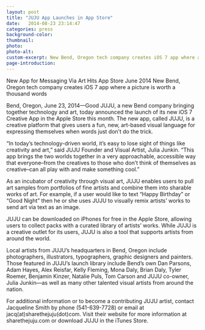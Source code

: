 ```yaml
---
layout: post
title: "JUJU App Launches in App Store"
date:   2014-08-23 23:14:47
categories: press
background-color: 
thumbnail: 
photo: 
photo-alt: 
custom-excerpt: New Bend, Oregon tech company creates iOS 7 app where a picture is worth a thousand words
page-introduction: 
---
```

New App for Messaging Via Art Hits App Store June 2014
New Bend, Oregon tech company creates iOS 7 app where a picture is worth a thousand words

Bend, Oregon, June 23, 2014—Good JUJU, a new Bend company bringing together technology and art, today announced the launch of its new iOS 7 Creative App in the Apple Store this month. The new app, called JUJU, is a creative platform that gives users a fun, new, art-based visual language for expressing themselves when words just don’t do the trick.

“In today’s technology-driven world, it’s easy to lose sight of things like creativity and art,” said JUJU Founder and Visual Artist, Julia Junkin. “This app brings the two worlds together in a very approachable, accessible way that everyone–from the creatives to those who don’t think of themselves as creative–can all play with and make something cool.”

As an incubator of creativity through visual art, JUJU enables users to pull art samples from portfolios of fine artists and combine them into sharable works of art. For example, if a user would like to text “Happy Birthday” or “Good Night” then he or she uses JUJU to visually remix artists’ works to send art via text as an image.

JUJU can be downloaded on iPhones for free in the Apple Store, allowing users to collect packs with a curated library of artists’ works. While JUJU is a creative outlet for its users, JUJU is also a tool that supports artists from around the world.

Local artists from JUJU’s headquarters in Bend, Oregon include photographers, illustrators, typographers, graphic designers and painters. Those featured in JUJU’s launch library include Bend’s own Dan Parsons, Adam Hayes, Alex Reisfar, Kelly Fleming, Mona Daly, Brian Daly, Tyler Roemer, Benjamin Kinzer, Natalie Puls, Tom Carson and JUJU co-owner, Julia Junkin––as well as many other talented visual artists from around the nation.

For additional information or to become a contributing JUJU artist, contact Jacqueline Smith by phone (541-639-7728) or email at jacq(at)sharethejuju(dot)com. Visit their website for more information at sharethejuju.com or download JUJU in the iTunes Store.

